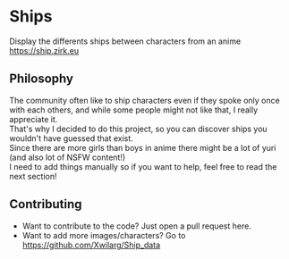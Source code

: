 # Ships
Display the differents ships between characters from an anime<br/>
https://ship.zirk.eu

## Philosophy
The community often like to ship characters even if they spoke only once with each others, and while some people might not like that, I really appreciate it.<br/>
That's why I decided to do this project, so you can discover ships you wouldn't have guessed that exist.<br/>
Since there are more girls than boys in anime there might be a lot of yuri (and also lot of NSFW content!)<br/>
I need to add things manually so if you want to help, feel free to read the next section!

## Contributing
- Want to contribute to the code? Just open a pull request here.
- Want to add more images/characters? Go to https://github.com/Xwilarg/Ship_data
